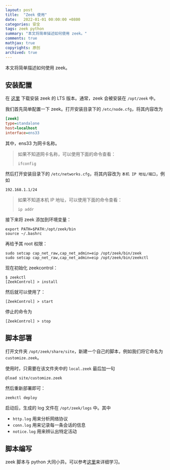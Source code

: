 ```yaml
---
layout: post
title:  "Zeek 使用"
date:   2022-01-01 00:00:00 +0800
categories: 安全
tags: zeek python
summary: "本文将简单描述如何使用 zeek。"
comments: true
mathjax: true
copyrights: 原创
archived: true
---
```


本文将简单描述如何使用 zeek。

## 安装配置

在 [这里](https://software.opensuse.org//download.html?project=security%3Azeek&package=zeek-lts) 下载安装 zeek 的 LTS 版本。通常，zeek 会被安装在 `/opt/zeek` 中。

我们首先简单配置一下 zeek。打开安装目录下的 `/etc/node.cfg`，将其内容改为

```cfg
[zeek]
type=standalone
host=localhost
interface=ens33
```

其中，ens33 为网卡名称。

> 如果不知道网卡名称，可以使用下面的命令查看：
>
> ```shell
> ifconfig
> ```

然后打开安装目录下的 `/etc/networks.cfg`，将其内容改为 `本机 IP 地址/端口`，例如

```plaintext
192.168.1.1/24
```

> 如果不知道本机 IP 地址，可以使用下面的命令查看：
>
> ```shell
> ip addr
> ```

接下来将 zeek 添加到环境变量：

```shell
export PATH=$PATH:/opt/zeek/bin
source ~/.bashrc
```

再给予其 root 权限：

```shell
sudo setcap cap_net_raw,cap_net_admin=eip /opt/zeek/bin/zeek
sudo setcap cap_net_raw,cap_net_admin=eip /opt/zeek/bin/zeekctl
```

现在初始化 zeekcontrol：

```shell
$ zeekctl
[ZeekControl] > install
```

然后就可以使用了：

```shell
[ZeekControl] > start
```

停止的命令为

```shell
[ZeekControl] > stop
```

## 脚本部署

打开文件夹 `/opt/zeek/share/site`，新建一个自己的脚本，例如我们将它命名为 `customize.zeek`。

使用时，只需要在该文件夹中的 `local.zeek` 最后加一句

```zeek
@load site/customize.zeek
```

然后重新部署即可：

```shell
zeekctl deploy
```

启动后，生成的 log 文件在 `/opt/zeek/logs` 中。其中

- `http.log` 用来分析网络协议
- `conn.log` 用来记录每一条会话的信息
- `notice.log` 用来辨认出特定活动

## 脚本编写

zeek 脚本与 python 大同小异。可以参考[这里](https://try.zeek.org/)来详细学习。
